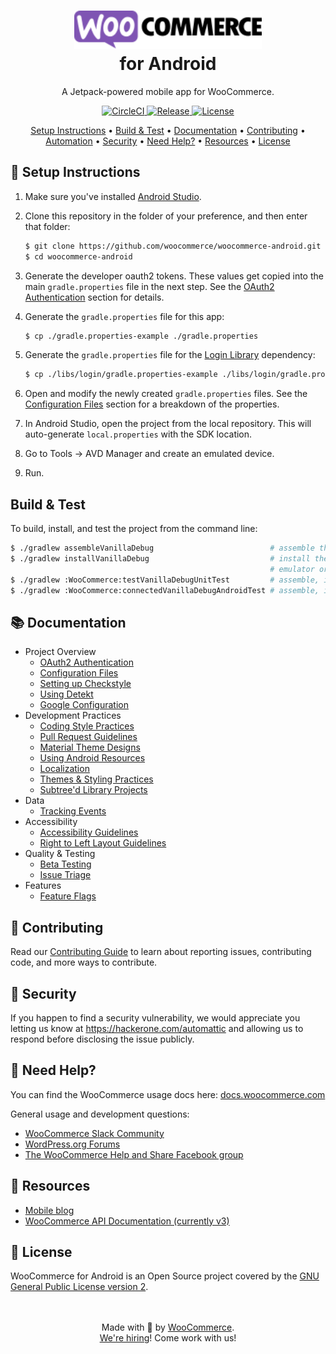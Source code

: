 

<h1 align="center"><img src="docs/images/logo-woocommerce.svg" width="300"><br>for Android</h1>

<p align="center">A Jetpack-powered mobile app for WooCommerce.</p>

<p align="center">
    <a href="https://circleci.com/gh/woocommerce/woocommerce-android">
        <img src="https://circleci.com/gh/woocommerce/woocommerce-android.svg?style=svg" alt="CircleCI">
    <img alt="Release" src="https://img.shields.io/github/v/tag/woocommerce/woocommerce-android?label=release&sort=semver">
    <img alt="License" src="https://img.shields.io/github/license/woocommerce/woocommerce-android">
    </a>
</p>

<p align="center">
    <a href="#setup-instructions">Setup Instructions</a> •
    <a href="#build--test">Build & Test</a> •
    <a href="#-documentation">Documentation</a> •
    <a href="#-contributing">Contributing</a> •
    <a href="#-automation">Automation</a> •
    <a href="#-security">Security</a> •
    <a href="#-need-help">Need Help?</a> •
    <a href="#-resources">Resources</a> •
    <a href="#-license">License</a>
</p>

## 🎉 Setup Instructions

1. Make sure you've installed [Android Studio](https://developer.android.com/studio).
1. Clone this repository in the folder of your preference, and then enter that folder:

    ```bash
    $ git clone https://github.com/woocommerce/woocommerce-android.git
    $ cd woocommerce-android
    ```

1. Generate the developer oauth2 tokens. These values get copied into the main `gradle.properties` file in the next step. See the [OAuth2 Authentication](docs/project_overview.md#oauth2-authentication) section for details.
1. Generate the `gradle.properties` file for this app:

    ```bash
    $ cp ./gradle.properties-example ./gradle.properties
    ```

1. Generate the `gradle.properties` file for the [Login Library](https://github.com/wordpress-mobile/WordPress-Login-Flow-Android) dependency:

    ```bash
    $ cp ./libs/login/gradle.properties-example ./libs/login/gradle.properties
    ```

1. Open and modify the newly created `gradle.properties` files. See the [Configuration Files](docs/project_overview.md#configuration-files) section for a breakdown of the properties.
1. In Android Studio, open the project from the local repository. This will auto-generate `local.properties` with the SDK location.
1. Go to Tools → AVD Manager and create an emulated device.
1. Run.

## Build & Test

To build, install, and test the project from the command line:

```bash
$ ./gradlew assembleVanillaDebug                          # assemble the debug .apk
$ ./gradlew installVanillaDebug                           # install the debug apk if you have an
                                                          # emulator or a device connected
$ ./gradlew :WooCommerce:testVanillaDebugUnitTest         # assemble, install and run unit tests
$ ./gradlew :WooCommerce:connectedVanillaDebugAndroidTest # assemble, install and run Android tests
```

## 📚 Documentation

- Project Overview
    - [OAuth2 Authentication](docs/project-overview.md#oauth2-authentication)
    - [Configuration Files](docs/project-overview.md#configuration-files)
    - [Setting up Checkstyle](docs/project-overview.md#setting-up-checkstyle)
    - [Using Detekt](docs/project-overview.md#using-detekt)
    - [Google Configuration](docs/project-overview.md#google-configuration)
- Development Practices
    - [Coding Style Practices](docs/coding-style.md)
    - [Pull Request Guidelines](docs/pull-request-guidelines.md)
    - [Material Theme Designs](docs/material-theme-designs.md)
    - [Using Android Resources](docs/using-android-resources.md)
    - [Localization](docs/localization.md)
    - [Themes & Styling Practices](docs/theming-styling-best-practices.md)
    - [Subtree'd Library Projects](docs/subtreed-library-projects.md)
- Data
    - [Tracking Events](docs/tracking-events)
- Accessibility
    - [Accessibility Guidelines](docs/accessibility-guidelines.md)
    - [Right to Left Layout Guidelines](docs/right-to-left-layout-guidelines.md)
- Quality & Testing
    - [Beta Testing](https://woocommercehalo.wordpress.com/setup/join-android-beta/)
    - [Issue Triage](docs/issue-triage.md)
- Features
    - [Feature Flags](docs/feature-flags.md)

## 👏 Contributing

Read our [Contributing Guide](CONTRIBUTING.md) to learn about reporting issues, contributing code, and more ways to contribute.

## 🔐 Security

If you happen to find a security vulnerability, we would appreciate you letting us know at https://hackerone.com/automattic and allowing us to respond before disclosing the issue publicly.

## 🦮 Need Help?

You can find the WooCommerce usage docs here: [docs.woocommerce.com](https://docs.woocommerce.com/)

General usage and development questions:

* [WooCommerce Slack Community](https://woocommerce.com/community-slack/)
* [WordPress.org Forums](https://wordpress.org/support/plugin/woocommerce)
* [The WooCommerce Help and Share Facebook group](https://www.facebook.com/groups/woohelp/)

## 🔗 Resources

- [Mobile blog](https://mobile.blog)
- [WooCommerce API Documentation (currently v3)](https://woocommerce.github.io/woocommerce-rest-api-docs/#introduction)

## 📜 License

WooCommerce for Android is an Open Source project covered by the [GNU General Public License version 2](https://github.com/woocommerce/woocommerce-android/blob/develop/LICENSE.md).


<p align="center">
    <br/><br/>
    Made with 💜 by <a href="https://woocommerce.com/">WooCommerce</a>.<br/>
    <a href="https://woocommerce.com/careers/">We're hiring</a>! Come work with us!
</p>
